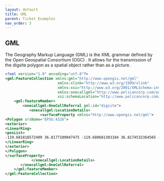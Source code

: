```yaml
---
layout: default
title: GML
parent: Ticket Examples
nav_order: 3
---
```


## GML
The Geography Markup Language (GML) is the XML grammar defined by the Open Geospatial Consortium (OGC) . It allows for the transmission of the digsite polygon as a spatial object rather than as a picture.

```xml
<?xml version="1.0" encoding="utf-8"?>
<gml:FeatureCollection xmlns:gml="http://www.opengis.net/gml"
						xmlns:xlink="http://www.w3.org/1999/xlink"
						xmlns:xsi="http://www.w3.org/2001/XMLSchema-instance"
						xmlns:onecallgml="http://www.pelicancorp.com/onecallgml"
						xsi:schemaLocation="http://www.pelicancorp.com/onecallgml http://www.pelicancorp.com/digsafe/onecallgml.xsd">
	<gml:featureMember>
		<onecallgml:OneCallReferral gml:id="digsite">
		   <onecallgml:LocationDetails>	
				<surfaceProperty xmlns="http://www.opengis.net/gml">
<Polygon srsName="EPSG:4326">
<exterior>
<LinearRing>
<posList>
-119.681818572409 36.8177109047475 -119.680681303184 36.8174532364565 -119.680981713923 36.8168605960953 -119.681657638085 36.8168004729037 -119.682419393886 36.8173158130133 -119.681818572409 36.8177109047475</posList>
</LinearRing>
</exterior>
</Polygon>
</surfaceProperty>
			</onecallgml:LocationDetails>
	   </onecallgml:OneCallReferral>
	</gml:featureMember>
</gml:FeatureCollection>
```
